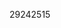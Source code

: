 [//]: # (Created by ./bin/manage_files.pl from ./species/Macrostomum_lignano/PRJNA371498/Macrostomum_lignano_PRJNA371498.publication.html on Thu Jun 11 13:44:37 2020)
29242515
